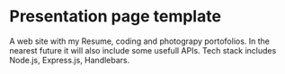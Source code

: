 # Presentation page template
A web site with my Resume, coding and photograpy portofolios. In the nearest future it will also include some usefull APIs. Tech stack includes Node.js, Express.js, Handlebars.
